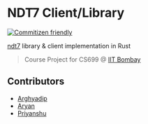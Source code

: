 # NDT7 Client/Library

[![Commitizen friendly](https://img.shields.io/badge/commitizen-friendly-brightgreen.svg)](http://commitizen.github.io/cz-cli/)

[ndt7](https://www.measurementlab.net/tests/ndt/ndt7) library & client implementation in Rust

> Course Project for CS699 @ [IIT Bombay](https://www.cse.iitb.ac.in)

## Contributors

- [Arghyadip](https://www.cse.iitb.ac.in/~arghyadip)
- [Aryan](https://www.cse.iitb.ac.in/~aryankhilwani)
- [Priyanshu](https://www.cse.iitb.ac.in/~priyanshusingh)
